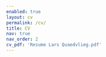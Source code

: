 ```yaml
---
enabled: true
layout: cv
permalink: /cv/
title: CV
nav: true
nav_order: 2
cv_pdf: 'Resume Lars Quaedvlieg.pdf'
---
```

